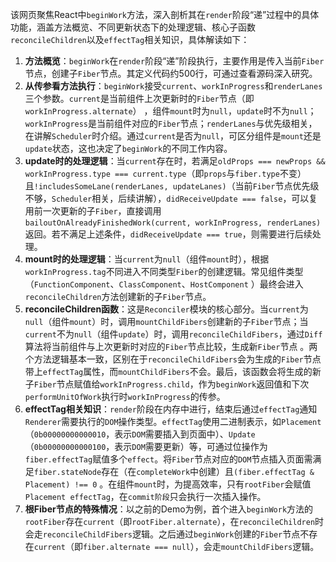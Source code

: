 该网页聚焦React中`beginWork`方法，深入剖析其在`render`阶段“递”过程中的具体功能，涵盖方法概览、不同更新状态下的处理逻辑、核心子函数`reconcileChildren`以及`effectTag`相关知识，具体解读如下：
1. **方法概览**：`beginWork`在`render`阶段“递”阶段执行，主要作用是传入当前`Fiber`节点，创建子`Fiber`节点。其定义代码约500行，可通过查看源码深入研究。
2. **从传参看方法执行**：`beginWork`接受`current`、`workInProgress`和`renderLanes`三个参数。`current`是当前组件上次更新时的`Fiber`节点（即`workInProgress.alternate`） ，组件`mount`时为`null`，`update`时不为`null`；`workInProgress`是当前组件对应的`Fiber`节点；`renderLanes`与优先级相关，在讲解`Scheduler`时介绍。通过`current`是否为`null`，可区分组件是`mount`还是`update`状态，这也决定了`beginWork`的不同工作内容。
3. **update时的处理逻辑**：当`current`存在时，若满足`oldProps === newProps && workInProgress.type === current.type`（即`props`与`fiber.type`不变）且`!includesSomeLane(renderLanes, updateLanes)`（当前`Fiber`节点优先级不够，`Scheduler`相关，后续讲解），`didReceiveUpdate === false`，可以复用前一次更新的子`Fiber`，直接调用`bailoutOnAlreadyFinishedWork(current, workInProgress, renderLanes)`返回。若不满足上述条件，`didReceiveUpdate === true`，则需要进行后续处理。
4. **mount时的处理逻辑**：当`current`为`null`（组件`mount`时），根据`workInProgress.tag`不同进入不同类型`Fiber`的创建逻辑。常见组件类型（`FunctionComponent`、`ClassComponent`、`HostComponent` ）最终会进入`reconcileChildren`方法创建新的子`Fiber`节点。
5. **reconcileChildren函数**：这是`Reconciler`模块的核心部分。当`current`为`null`（组件`mount`）时，调用`mountChildFibers`创建新的子`Fiber`节点；当`current`不为`null`（组件`update`）时，调用`reconcileChildFibers`，通过`Diff`算法将当前组件与上次更新时对应的`Fiber`节点比较，生成新`Fiber`节点 。两个方法逻辑基本一致，区别在于`reconcileChildFibers`会为生成的`Fiber`节点带上`effectTag`属性，而`mountChildFibers`不会。最后，该函数会将生成的新子`Fiber`节点赋值给`workInProgress.child`，作为`beginWork`返回值和下次`performUnitOfWork`执行时`workInProgress`的传参。
6. **effectTag相关知识**：`render`阶段在内存中进行，结束后通过`effectTag`通知`Renderer`需要执行的`DOM`操作类型。`effectTag`使用二进制表示，如`Placement`（`0b00000000000010`，表示`DOM`需要插入到页面中）、`Update`（`0b00000000000100`，表示`DOM`需要更新）等，可通过位操作为`fiber.effectTag`赋值多个`effect`。将`Fiber`节点对应的`DOM`节点插入页面需满足`fiber.stateNode`存在（在`completeWork`中创建）且`(fiber.effectTag & Placement) !== 0` 。在组件`mount`时，为提高效率，只有`rootFiber`会赋值`Placement effectTag`，在`commit阶段`只会执行一次插入操作。
7. **根Fiber节点的特殊情况**：以之前的Demo为例，首个进入`beginWork`方法的`rootFiber`存在`current`（即`rootFiber.alternate`），在`reconcileChildren`时会走`reconcileChildFibers`逻辑。之后通过`beginWork`创建的`Fiber`节点不存在`current`（即`fiber.alternate === null`），会走`mountChildFibers`逻辑。 
